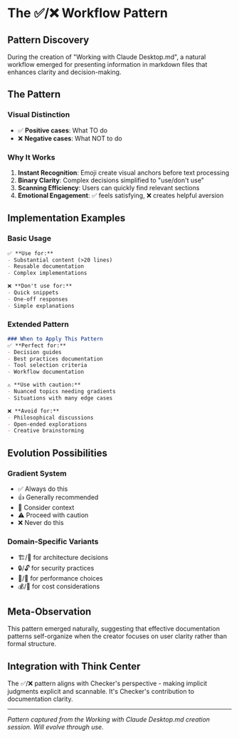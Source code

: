 # The ✅/❌ Workflow Pattern

## Pattern Discovery
During the creation of "Working with Claude Desktop.md", a natural workflow emerged for presenting information in markdown files that enhances clarity and decision-making.

## The Pattern

### Visual Distinction
- ✅ **Positive cases**: What TO do
- ❌ **Negative cases**: What NOT to do

### Why It Works
1. **Instant Recognition**: Emoji create visual anchors before text processing
2. **Binary Clarity**: Complex decisions simplified to "use/don't use"
3. **Scanning Efficiency**: Users can quickly find relevant sections
4. **Emotional Engagement**: ✅ feels satisfying, ❌ creates helpful aversion

## Implementation Examples

### Basic Usage
```markdown
✅ **Use for:**
- Substantial content (>20 lines)
- Reusable documentation
- Complex implementations

❌ **Don't use for:**
- Quick snippets
- One-off responses
- Simple explanations
```

### Extended Pattern
```markdown
### When to Apply This Pattern
✅ **Perfect for:**
- Decision guides
- Best practices documentation
- Tool selection criteria
- Workflow documentation

⚠️ **Use with caution:**
- Nuanced topics needing gradients
- Situations with many edge cases

❌ **Avoid for:**
- Philosophical discussions
- Open-ended explorations
- Creative brainstorming
```

## Evolution Possibilities

### Gradient System
- ✅ Always do this
- 👍 Generally recommended
- 🤔 Consider context
- ⚠️ Proceed with caution
- ❌ Never do this

### Domain-Specific Variants
- 🏗️/🚫 for architecture decisions
- 🔒/🔓 for security practices
- 🚀/🐌 for performance choices
- 💰/💸 for cost considerations

## Meta-Observation
This pattern emerged naturally, suggesting that effective documentation patterns self-organize when the creator focuses on user clarity rather than formal structure.

## Integration with Think Center
The ✅/❌ pattern aligns with Checker's perspective - making implicit judgments explicit and scannable. It's Checker's contribution to documentation clarity.

---

*Pattern captured from the Working with Claude Desktop.md creation session. Will evolve through use.*